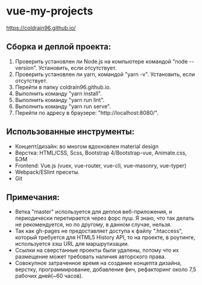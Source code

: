 # vue-my-projects
https://coldrain96.github.io/
## Сборка и деплой проекта:
1. Проверить установлен ли Node.js на компьютере командой "node --version".
Установить, если отсутствует.
2. Проверить установлен ли yarn, командой "yarn -v".
Установить, если отсутствует.
1. Перейти в папку coldrain96.github.io.
2. Выполнить команду "yarn install".
3. Выполнить команду "yarn run lint".
4. Выполнить команду "yarn run serve".
5. Перейти по адресу в браузере: "http://localhost:8080/".

## Использованные инструменты:
+ Концепт/дизайн: во многом вдохновлен material design
+ Верстка: HTML/CSS, Scss, Bootstrap 4/Bootstrap-vue, Animate.css, БЭМ
+ Frontend: Vue.js (vuex, vue-router, vue-cli, vue-masonry, vue-typer)
+ Webpack/ESlint пресеты.
+ Git
## Примечания:
+ Ветка "master" используется для деплоя веб-приложения, и периодически
перетирается через форс пуш. Я знаю, что так делать не рекомендуется, но по другому,
в данном случае, нельзя.
+ Так как gh-pages не предоставляет доступа к файлу ".htaccess", который требуется
 для HTML5 History API, то на проекте, в роутинге, используется хэш URL для маршрутизации.
+ Ссылки на сверстанные проекты были удалены, потому что их размещение может требовать
наличия авторского права.
+ Совокупное затраченное время на создание концепта дизайна, верстку, 
программирование, добавление фич,
рефакторинг около 7,5
 рабочих дней(~60 часов).
